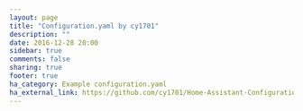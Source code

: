 ```yaml
---
layout: page
title: "Configuration.yaml by cy1701"
description: ""
date: 2016-12-28 20:00
sidebar: true
comments: false
sharing: true
footer: true
ha_category: Example configuration.yaml
ha_external_link: https://github.com/cy1701/Home-Assistant-Configuration
---
```

